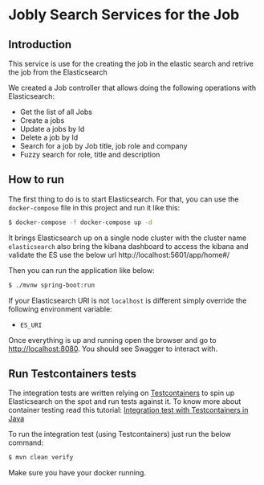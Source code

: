 # Jobly Search Services for the Job 

## Introduction

This service is use for the creating the job in the elastic search and retrive the job from the Elasticsearch

We created a Job controller that allows doing the following operations with Elasticsearch:

- Get the list of all Jobs
- Create a jobs
- Update a jobs by Id
- Delete a job by Id
- Search for a job by Job title, job role and company
- Fuzzy search for role, title and description

## How to run

The first thing to do is to start Elasticsearch. For that, you can use the `docker-compose` file in this project  and run it like this:

```bash
$ docker-compose -f docker-compose up -d
``` 


It brings Elasticsearch up on a single node cluster with the cluster name `elasticsearch` also bring the kibana dashboard 
to access the kibana and validate the ES use the below url 
http://localhost:5601/app/home#/

Then you can run the application like below:

```bash
$ ./mvnw spring-boot:run
```

If your Elasticsearch URI is not `localhost` is different simply override the following environment variable:

- `ES_URI`

Once everything is up and running open the browser and go to [http://localhost:8080](http://localhost:8080). You should see Swagger to interact with.

## Run Testcontainers tests

The integration tests are written relying on [Testcontainers](https://www.testcontainers.org/) to spin up Elasticsearch on the spot and run tests against it.
To know more about container testing read this tutorial: [Integration test with Testcontainers in Java](https://www.geekyhacker.com/integration-test-with-testcontainers-in-java/)

To run the integration test (using Testcontainers) just run the below command:

```bash
$ mvn clean verify
```

Make sure you have your docker running.